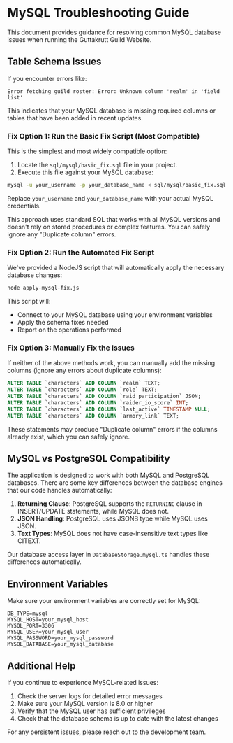 # MySQL Troubleshooting Guide

This document provides guidance for resolving common MySQL database issues when running the Guttakrutt Guild Website.

## Table Schema Issues

If you encounter errors like:

```
Error fetching guild roster: Error: Unknown column 'realm' in 'field list'
```

This indicates that your MySQL database is missing required columns or tables that have been added in recent updates.

### Fix Option 1: Run the Basic Fix Script (Most Compatible)

This is the simplest and most widely compatible option:

1. Locate the `sql/mysql/basic_fix.sql` file in your project.
2. Execute this file against your MySQL database:

```bash
mysql -u your_username -p your_database_name < sql/mysql/basic_fix.sql
```

Replace `your_username` and `your_database_name` with your actual MySQL credentials.

This approach uses standard SQL that works with all MySQL versions and doesn't rely on stored procedures or complex features. You can safely ignore any "Duplicate column" errors.

### Fix Option 2: Run the Automated Fix Script

We've provided a NodeJS script that will automatically apply the necessary database changes:

```bash
node apply-mysql-fix.js
```

This script will:
- Connect to your MySQL database using your environment variables
- Apply the schema fixes needed
- Report on the operations performed

### Fix Option 3: Manually Fix the Issues

If neither of the above methods work, you can manually add the missing columns (ignore any errors about duplicate columns):

```sql
ALTER TABLE `characters` ADD COLUMN `realm` TEXT;
ALTER TABLE `characters` ADD COLUMN `role` TEXT;
ALTER TABLE `characters` ADD COLUMN `raid_participation` JSON;
ALTER TABLE `characters` ADD COLUMN `raider_io_score` INT;
ALTER TABLE `characters` ADD COLUMN `last_active` TIMESTAMP NULL;
ALTER TABLE `characters` ADD COLUMN `armory_link` TEXT;
```

These statements may produce "Duplicate column" errors if the columns already exist, which you can safely ignore.

## MySQL vs PostgreSQL Compatibility

The application is designed to work with both MySQL and PostgreSQL databases. There are some key differences between the database engines that our code handles automatically:

1. **Returning Clause**: PostgreSQL supports the `RETURNING` clause in INSERT/UPDATE statements, while MySQL does not.
2. **JSON Handling**: PostgreSQL uses JSONB type while MySQL uses JSON.
3. **Text Types**: MySQL does not have case-insensitive text types like CITEXT.

Our database access layer in `DatabaseStorage.mysql.ts` handles these differences automatically.

## Environment Variables

Make sure your environment variables are correctly set for MySQL:

```
DB_TYPE=mysql
MYSQL_HOST=your_mysql_host
MYSQL_PORT=3306
MYSQL_USER=your_mysql_user
MYSQL_PASSWORD=your_mysql_password
MYSQL_DATABASE=your_mysql_database
```

## Additional Help

If you continue to experience MySQL-related issues:

1. Check the server logs for detailed error messages
2. Make sure your MySQL version is 8.0 or higher
3. Verify that the MySQL user has sufficient privileges
4. Check that the database schema is up to date with the latest changes

For any persistent issues, please reach out to the development team.